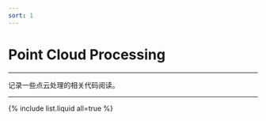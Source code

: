```yaml
---
sort: 1
---
```


# Point Cloud Processing
---
记录一些点云处理的相关代码阅读。


---
{% include list.liquid all=true %}
